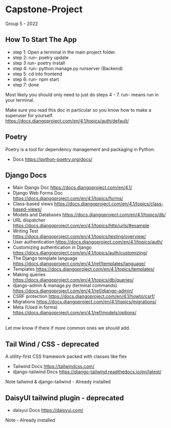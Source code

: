 # Capstone-Project

Group 5 - 2022

## How To Start The App
- step 1: Open a terminal in the main project folder.
- step 2: run- poetry update
- step 3 run- poetry install
- step 4: run- python manage.py runserver (Backend)
- step 5: cd into frontend
- step 6: run- npm start
- step 7: done

Most likely you should only need to just do steps 4 - 7.
run- means run in your terminal.

Make sure you read this doc in particular so you know how to make a superuser for yourself.
https://docs.djangoproject.com/en/4.1/topics/auth/default/

## Poetry

Poetry is a tool for dependency management and packaging in Python.

- Docs https://python-poetry.org/docs/

## Django Docs

- Main Django Doc https://docs.djangoproject.com/en/4.1/
- Django Web Forms Doc https://docs.djangoproject.com/en/4.1/topics/forms/
- Class-based views https://docs.djangoproject.com/en/4.1/topics/class-based-views/
- Models and Databases https://docs.djangoproject.com/en/4.1/topics/db/
- URL dispatcher https://docs.djangoproject.com/en/4.1/topics/http/urls/#example
- Writing Test https://docs.djangoproject.com/en/4.1/topics/testing/overview/
- User authentication https://docs.djangoproject.com/en/4.1/topics/auth/
- Customizing authentication in Django https://docs.djangoproject.com/en/4.1/topics/auth/customizing/
- The Django template language https://docs.djangoproject.com/en/4.1/ref/templates/language/
- Templates https://docs.djangoproject.com/en/4.1/topics/templates/
- Making queries https://docs.djangoproject.com/en/4.1/topics/db/queries/
- django-admin & manage.py (terminal commands) https://docs.djangoproject.com/en/4.1/ref/django-admin/
- CSRF protection https://docs.djangoproject.com/en/4.1/howto/csrf/
- Migrations https://docs.djangoproject.com/en/4.1/topics/migrations/
- Meta (Used in forms) https://docs.djangoproject.com/en/4.1/ref/models/options/
- 
Let mw know if there if more common ones we should add.

## Tail Wind / CSS - deprecated

A utility-first CSS framework packed with classes like flex
- Tailwind Docs https://tailwindcss.com/
- django-tailwind Docs https://django-tailwind.readthedocs.io/en/latest/

Note tailwind & django-tailwind - Already installed 

## DaisyUI tailwind plugin - deprecated

- daisyui Docs https://daisyui.com/

Note - Already installed


